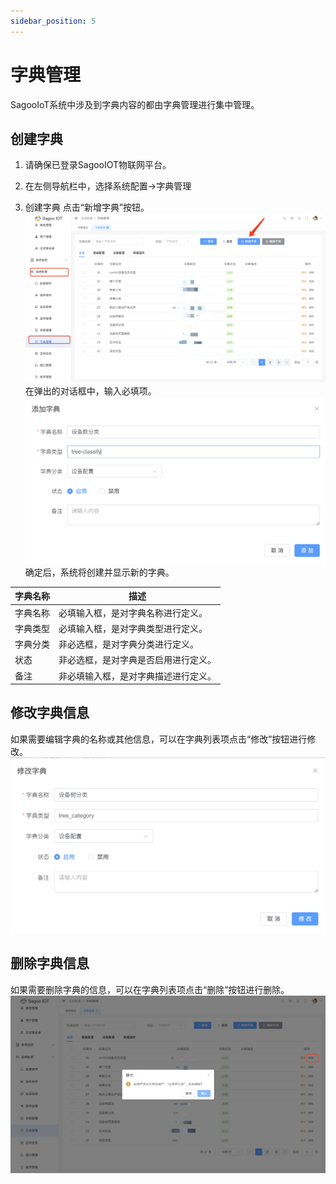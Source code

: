 ```yaml
---
sidebar_position: 5
---
```

# 字典管理


SagooIoT系统中涉及到字典内容的都由字典管理进行集中管理。


## 创建字典

1. 请确保已登录SagooIOT物联网平台。

2. 在左侧导航栏中，选择系统配置->字典管理

3. 创建字典
点击“新增字典”按钮。
  ![新增字典按钮](./img/dictionary-managed/add-dictionary-button.png)
在弹出的对话框中，输入必填项。
  ![新增字典](./img/dictionary-managed/add-dictionary.png)
确定后，系统将创建并显示新的字典。

| 字典名称 | 描述                    |
|------|-----------------------|
| 字典名称 | 必填输入框，是对字典名称进行定义。     |
| 字典类型 | 必填输入框，是对字典类型进行定义。     |
| 字典分类 | 非必选框，是对字典分类进行定义。      |
| 状态   | 非必选框，是对字典是否启用进行定义。    |
| 备注   | 非必填输入框，是对字典描述进行定义。    |

## 修改字典信息

如果需要编辑字典的名称或其他信息，可以在字典列表项点击“修改”按钮进行修改。
  ![修改字典](./img/dictionary-managed/modify-dictionary.png)

## 删除字典信息

如果需要删除字典的信息，可以在字典列表项点击“删除”按钮进行删除。
  ![删除字典](./img/dictionary-managed/delete-dictionary.png)

  


